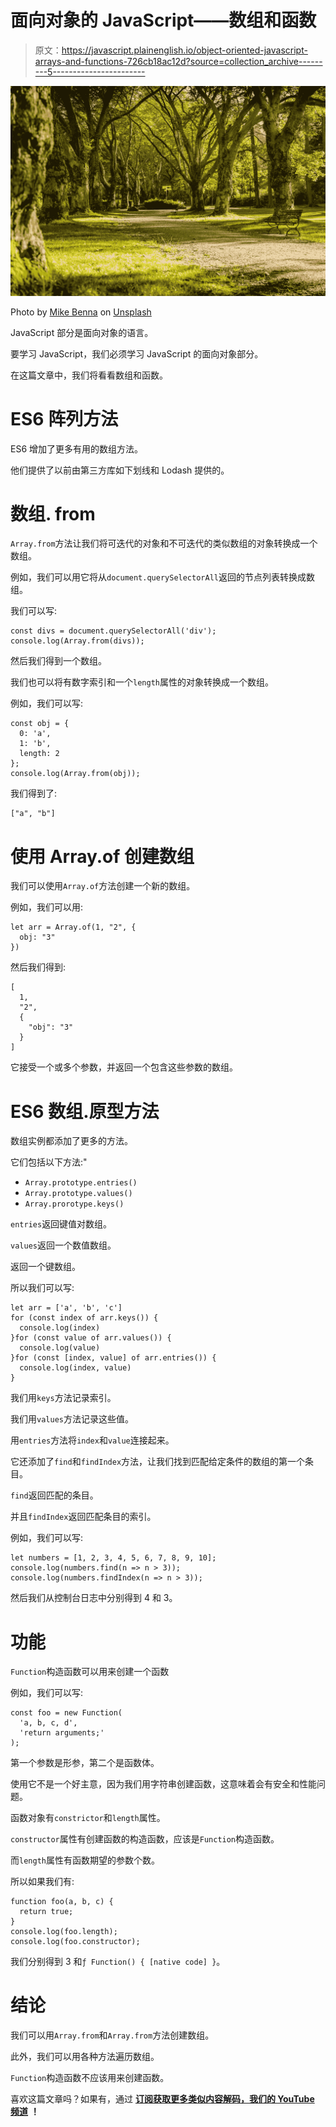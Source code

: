 # 面向对象的 JavaScript——数组和函数

> 原文：<https://javascript.plainenglish.io/object-oriented-javascript-arrays-and-functions-726cb18ac12d?source=collection_archive---------5----------------------->

![](img/78b3b8da970b51ee65c8e3ff6d010b0b.png)

Photo by [Mike Benna](https://unsplash.com/@mbenna?utm_source=medium&utm_medium=referral) on [Unsplash](https://unsplash.com?utm_source=medium&utm_medium=referral)

JavaScript 部分是面向对象的语言。

要学习 JavaScript，我们必须学习 JavaScript 的面向对象部分。

在这篇文章中，我们将看看数组和函数。

# ES6 阵列方法

ES6 增加了更多有用的数组方法。

他们提供了以前由第三方库如下划线和 Lodash 提供的。

# 数组. from

`Array.from`方法让我们将可迭代的对象和不可迭代的类似数组的对象转换成一个数组。

例如，我们可以用它将从`document.querySelectorAll`返回的节点列表转换成数组。

我们可以写:

```
const divs = document.querySelectorAll('div');
console.log(Array.from(divs));
```

然后我们得到一个数组。

我们也可以将有数字索引和一个`length`属性的对象转换成一个数组。

例如，我们可以写:

```
const obj = {
  0: 'a',
  1: 'b',
  length: 2
};
console.log(Array.from(obj));
```

我们得到了:

```
["a", "b"]
```

# 使用 Array.of 创建数组

我们可以使用`Array.of`方法创建一个新的数组。

例如，我们可以用:

```
let arr = Array.of(1, "2", {
  obj: "3"
})
```

然后我们得到:

```
[
  1,
  "2",
  {
    "obj": "3"
  }
]
```

它接受一个或多个参数，并返回一个包含这些参数的数组。

# ES6 数组.原型方法

数组实例都添加了更多的方法。

它们包括以下方法:"

*   `Array.prototype.entries()`
*   `Array.prototype.values()`
*   `Array.prorotype.keys()`

`entries`返回键值对数组。

`values`返回一个数值数组。

返回一个键数组。

所以我们可以写:

```
let arr = ['a', 'b', 'c']
for (const index of arr.keys()) {
  console.log(index)
}for (const value of arr.values()) {
  console.log(value)
}for (const [index, value] of arr.entries()) {
  console.log(index, value)
}
```

我们用`keys`方法记录索引。

我们用`values`方法记录这些值。

用`entries`方法将`index`和`value`连接起来。

它还添加了`find`和`findIndex`方法，让我们找到匹配给定条件的数组的第一个条目。

`find`返回匹配的条目。

并且`findIndex`返回匹配条目的索引。

例如，我们可以写:

```
let numbers = [1, 2, 3, 4, 5, 6, 7, 8, 9, 10];
console.log(numbers.find(n => n > 3));
console.log(numbers.findIndex(n => n > 3));
```

然后我们从控制台日志中分别得到 4 和 3。

# 功能

`Function`构造函数可以用来创建一个函数

例如，我们可以写:

```
const foo = new Function(
  'a, b, c, d',
  'return arguments;'
);
```

第一个参数是形参，第二个是函数体。

使用它不是一个好主意，因为我们用字符串创建函数，这意味着会有安全和性能问题。

函数对象有`constrictor`和`length`属性。

`constructor`属性有创建函数的构造函数，应该是`Function`构造函数。

而`length`属性有函数期望的参数个数。

所以如果我们有:

```
function foo(a, b, c) {
  return true;
}
console.log(foo.length);
console.log(foo.constructor);
```

我们分别得到 3 和`ƒ Function() { [native code] }`。

# 结论

我们可以用`Array.from`和`Array.from`方法创建数组。

此外，我们可以用各种方法遍历数组。

`Function`构造函数不应该用来创建函数。

喜欢这篇文章吗？如果有，通过 [**订阅获取更多类似内容解码，我们的 YouTube 频道**](https://www.youtube.com/channel/UCtipWUghju290NWcn8jhyAw) **！**